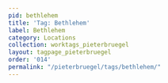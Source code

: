 ```yaml
---
pid: bethlehem
title: 'Tag: Bethlehem'
label: Bethlehem
category: Locations
collection: worktags_pieterbruegel
layout: tagpage_pieterbruegel
order: '014'
permalink: "/pieterbruegel/tags/bethlehem/"
---
```

